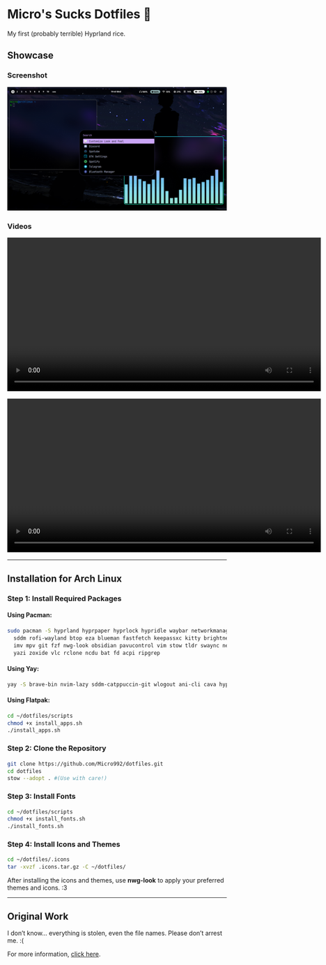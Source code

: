 # Micro's Sucks Dotfiles 🐀

My first (probably terrible) Hyprland rice.

## Showcase

### Screenshot
![Wow](https://github.com/Micro992/dotfiles/blob/main/showcase/2025-01-22-194027_hyprshot.png)

### Videos
<video src="https://github.com/user-attachments/assets/adda7d7a-988b-4430-a978-2ee981d3761c" width="720" height="352" loop></video>

<video src="https://github.com/user-attachments/assets/7a022027-b548-4b89-92db-2cb1c6b56423" width="720" height="352" loop></video>

---

## Installation for Arch Linux

### Step 1: Install Required Packages

#### Using Pacman:
```bash
sudo pacman -S hyprland hyprpaper hyprlock hypridle waybar networkmanager network-manager-applet \
  sddm rofi-wayland btop eza blueman fastfetch keepassxc kitty brightnessctl \
  imv mpv git fzf nwg-look obsidian pavucontrol vim stow tldr swaync nemo \
  yazi zoxide vlc rclone ncdu bat fd acpi ripgrep
```

#### Using Yay:
```bash
yay -S brave-bin nvim-lazy sddm-catppuccin-git wlogout ani-cli cava hyprshot
```
#### Using Flatpak:
```bash
cd ~/dotfiles/scripts
chmod +x install_apps.sh
./install_apps.sh

```

### Step 2: Clone the Repository
```bash
git clone https://github.com/Micro992/dotfiles.git
cd dotfiles
stow --adopt . #(Use with care!)
```

### Step 3: Install Fonts
```bash
cd ~/dotfiles/scripts
chmod +x install_fonts.sh
./install_fonts.sh
```

### Step 4: Install Icons and Themes
```bash
cd ~/dotfiles/.icons
tar -xvzf .icons.tar.gz -C ~/dotfiles/
```

After installing the icons and themes, use **nwg-look** to apply your preferred themes and icons. :3

---

## Original Work
I don’t know... everything is stolen, even the file names. Please don’t arrest me. :(

For more information, [click here](https://youtu.be/dQw4w9WgXcQ?si=ZrDJTd_g6KlbpkYz).

